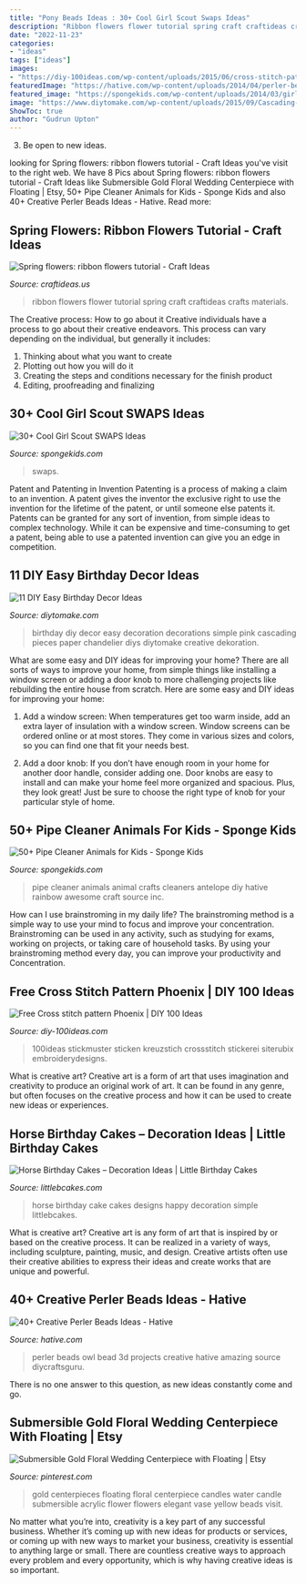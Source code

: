 ```yaml
---
title: "Pony Beads Ideas : 30+ Cool Girl Scout Swaps Ideas"
description: "Ribbon flowers flower tutorial spring craft craftideas crafts materials"
date: "2022-11-23"
categories:
- "ideas"
tags: ["ideas"]
images:
- "https://diy-100ideas.com/wp-content/uploads/2015/06/cross-stitch-pattern-phoenix-5.jpg"
featuredImage: "https://hative.com/wp-content/uploads/2014/04/perler-beads-ideas/31-owl-perler-beads.jpg"
featured_image: "https://spongekids.com/wp-content/uploads/2014/03/girl-scout-swaps-ideas/7-archery-set-girl-scout-swaps.jpg"
image: "https://www.diytomake.com/wp-content/uploads/2015/09/Cascading-Pink.jpg"
ShowToc: true
author: "Gudrun Upton"
---
```



3. Be open to new ideas.

	

		
looking for Spring flowers: ribbon flowers tutorial - Craft Ideas you've visit to the right web. We have 8 Pics about Spring flowers: ribbon flowers tutorial - Craft Ideas like Submersible Gold Floral Wedding Centerpiece with Floating | Etsy, 50+ Pipe Cleaner Animals for Kids - Sponge Kids and also 40+ Creative Perler Beads Ideas - Hative. Read more:
		
    
## Spring Flowers: Ribbon Flowers Tutorial - Craft Ideas

<img loading=lazy src="http://www.craftideas.us/wp-content/uploads/2012/12/ribbon-flower.jpg" onerror="this.onerror=null;this.src='https://tse2.mm.bing.net/th?id=OIP.Uh9C2lLE_n4to-Dxa8DczgHaJ4&amp;pid=15.1';" alt="Spring flowers: ribbon flowers tutorial - Craft Ideas">

_Source: craftideas.us_

>ribbon flowers flower tutorial spring craft craftideas crafts materials. 

	

The Creative process: How to go about it
Creative individuals have a process to go about their creative endeavors. This process can vary depending on the individual, but generally it includes: 
1. Thinking about what you want to create 
2. Plotting out how you will do it 
3. Creating the steps and conditions necessary for the finish product 
4. Editing, proofreading and finalizing 

    
## 30+ Cool Girl Scout SWAPS Ideas

<img loading=lazy src="https://spongekids.com/wp-content/uploads/2014/03/girl-scout-swaps-ideas/7-archery-set-girl-scout-swaps.jpg" onerror="this.onerror=null;this.src='https://tse4.mm.bing.net/th?id=OIP.2liiZ2F1dJ8qdnWJQH0XkwHaJ4&amp;pid=15.1';" alt="30+ Cool Girl Scout SWAPS Ideas">

_Source: spongekids.com_

>swaps. 

	

Patent and Patenting in Invention
Patenting is a process of making a claim to an invention. A patent gives the inventor the exclusive right to use the invention for the lifetime of the patent, or until someone else patents it. Patents can be granted for any sort of invention, from simple ideas to complex technology. While it can be expensive and time-consuming to get a patent, being able to use a patented invention can give you an edge in competition.

    
## 11 DIY Easy Birthday Decor Ideas

<img loading=lazy src="https://www.diytomake.com/wp-content/uploads/2015/09/Cascading-Pink.jpg" onerror="this.onerror=null;this.src='https://tse1.mm.bing.net/th?id=OIP.ShIUAfxBwrBFdZP1GoBLVwHaLH&amp;pid=15.1';" alt="11 DIY Easy Birthday Decor Ideas">

_Source: diytomake.com_

>birthday diy decor easy decoration decorations simple pink cascading pieces paper chandelier diys diytomake creative dekoration. 

	

What are some easy and DIY ideas for improving your home?
There are all sorts of ways to improve your home, from simple things like installing a window screen or adding a door knob to more challenging projects like rebuilding the entire house from scratch. Here are some easy and DIY ideas for improving your home: 
1. Add a window screen: When temperatures get too warm inside, add an extra layer of insulation with a window screen. Window screens can be ordered online or at most stores. They come in various sizes and colors, so you can find one that fit your needs best.

2. Add a door knob: If you don’t have enough room in your home for another door handle, consider adding one. Door knobs are easy to install and can make your home feel more organized and spacious. Plus, they look great! Just be sure to choose the right type of knob for your particular style of home.

    
## 50+ Pipe Cleaner Animals For Kids - Sponge Kids

<img loading=lazy src="http://spongekids.com/wp-content/uploads/2014/04/pipe-cleaner-animals/28-pipe-cleaner-antelope.jpg" onerror="this.onerror=null;this.src='https://tse2.mm.bing.net/th?id=OIP.XWRqcdB4Vh5_-EGnVFbR9QHaJ4&amp;pid=15.1';" alt="50+ Pipe Cleaner Animals for Kids - Sponge Kids">

_Source: spongekids.com_

>pipe cleaner animals animal crafts cleaners antelope diy hative rainbow awesome craft source inc. 

	

How can I use brainstroming in my daily life?
The brainstroming method is a simple way to use your mind to focus and improve your concentration. Brainstroming can be used in any activity, such as studying for exams, working on projects, or taking care of household tasks. By using your brainstroming method every day, you can improve your productivity and Concentration.

    
## Free Cross Stitch Pattern Phoenix | DIY 100 Ideas

<img loading=lazy src="https://diy-100ideas.com/wp-content/uploads/2015/06/cross-stitch-pattern-phoenix-5.jpg" onerror="this.onerror=null;this.src='https://tse1.mm.bing.net/th?id=OIP.JqUs4hoh1DudSW0U4Tv6-wDSEp&amp;pid=15.1';" alt="Free Cross stitch pattern Phoenix | DIY 100 Ideas">

_Source: diy-100ideas.com_

>100ideas stickmuster sticken kreuzstich crossstitch stickerei siterubix embroiderydesigns. 

	

What is creative art?
Creative art is a form of art that uses imagination and creativity to produce an original work of art. It can be found in any genre, but often focuses on the creative process and how it can be used to create new ideas or experiences.

    
## Horse Birthday Cakes – Decoration Ideas | Little Birthday Cakes

<img loading=lazy src="http://www.littlebcakes.com/wp-content/uploads/2014/01/Horse-Cake-Designs.jpg" onerror="this.onerror=null;this.src='https://tse3.mm.bing.net/th?id=OIP.yCzcMelO0MPkeG0zT7a1wQHaE7&amp;pid=15.1';" alt="Horse Birthday Cakes – Decoration Ideas | Little Birthday Cakes">

_Source: littlebcakes.com_

>horse birthday cake cakes designs happy decoration simple littlebcakes. 

	

What is creative art?
Creative art is any form of art that is inspired by or based on the creative process. It can be realized in a variety of ways, including sculpture, painting, music, and design. Creative artists often use their creative abilities to express their ideas and create works that are unique and powerful.

    
## 40+ Creative Perler Beads Ideas - Hative

<img loading=lazy src="https://hative.com/wp-content/uploads/2014/04/perler-beads-ideas/31-owl-perler-beads.jpg" onerror="this.onerror=null;this.src='https://tse1.mm.bing.net/th?id=OIP.U3Mtwd-ryfCBJqXOcNyC7AHaJK&amp;pid=15.1';" alt="40+ Creative Perler Beads Ideas - Hative">

_Source: hative.com_

>perler beads owl bead 3d projects creative hative amazing source diycraftsguru. 

	

There is no one answer to this question, as new ideas constantly come and go.

    
## Submersible Gold Floral Wedding Centerpiece With Floating | Etsy

<img loading=lazy src="https://i.pinimg.com/736x/e1/bd/4e/e1bd4e159024a6ea7eed2d98ecc8c0e9.jpg" onerror="this.onerror=null;this.src='https://tse2.mm.bing.net/th?id=OIP.jG89V2GfqyT590OxGcFfKAHaLG&amp;pid=15.1';" alt="Submersible Gold Floral Wedding Centerpiece with Floating | Etsy">

_Source: pinterest.com_

>gold centerpieces floating floral centerpiece candles water candle submersible acrylic flower flowers elegant vase yellow beads visit. 

	

No matter what you’re into, creativity is a key part of any successful business. Whether it’s coming up with new ideas for products or services, or coming up with new ways to market your business, creativity is essential to anything large or small. There are countless creative ways to approach every problem and every opportunity, which is why having creative ideas is so important.

